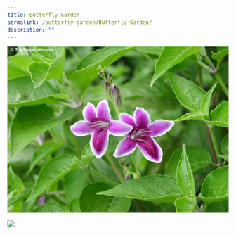 ```yaml
---
title: Butterfly Garden
permalink: /butterfly-garden/Butterfly-Garden/
description: ""
---
```

![](/images/Butterfly%20Garden/B1.jpg)



<div>


<div style="float: left">

<a href="[https://www-broadricksec-moe-edu-sg-admin.cwp.sg/cca/uniformed-groups/red-cross](https://www-broadricksec-moe-edu-sg-admin.cwp.sg/cca/uniformed-groups/red-cross)">

<img style="width:50%" src="/images/red%20cross%20logo.png">

</a>

</div>

<div>

</div>

</div>

